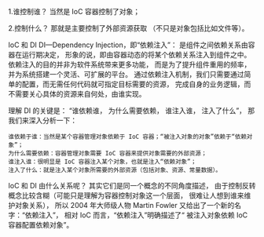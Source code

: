 1.谁控制谁？
当然是 IoC 容器控制了对象；

2.控制什么？
那就是主要控制了外部资源获取
（不只是对象包括比如文件等）。


IoC 和 DI
DI—Dependency Injection，即“依赖注入”：
是组件之间依赖关系由容器在运行期决定，
形象的说，即由容器动态的将某个依赖关系注入到组件之中。
依赖注入的目的并非为软件系统带来更多功能，
而是为了提升组件重用的频率，并为系统搭建一个灵活、可扩展的平台。
通过依赖注入机制，我们只需要通过简单的配置，而无需任何代码就可指定目标需要的资源，
完成自身的业务逻辑，而不需要关心具体的资源来自何处，由谁实现。

理解 DI 的关键是：
“谁依赖谁，
为什么需要依赖，
谁注入谁，
注入了什么”，
那我们来深入分析一下：

    谁依赖于谁：当然是某个容器管理对象依赖于 IoC 容器；“被注入对象的对象”依赖于“依赖对象”；
    为什么需要依赖：容器管理对象需要 IoC 容器来提供对象需要的外部资源；
    谁注入谁：很明显是 IoC 容器注入某个对象，也就是注入“依赖对象”；
    注入了什么：就是注入某个对象所需要的外部资源（包括对象、资源、常量数据）。

IoC 和 DI 由什么关系呢？
其实它们是同一个概念的不同角度描述，
由于控制反转概念比较含糊（可能只是理解为容器控制对象这一个层面，
很难让人想到谁来维护对象关系），
所以 2004 年大师级人物 Martin Fowler
又给出了一个新的名字：“依赖注入”，
相对 IoC 而言，“依赖注入”明确描述了“
被注入对象依赖 IoC 容器配置依赖对象”。
